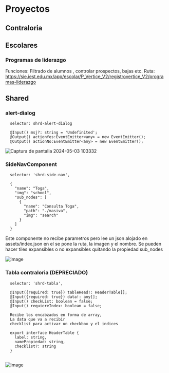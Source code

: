 # Proyectos

## Contraloria

## Escolares

### Programas de liderazgo 

Funciones: Filtrado de alumnos , controlar prospectos, bajas etc.
Ruta:
https://sie.iest.edu.mx/app/escolar/P_Vertice_V2/registrovertice_V2/programas-liderazgo






## Shared
### alert-dialog
```
  selector: shrd-alert-dialog

  @Input() msj?: string = 'Undefinited';
  @Output() actionYes:EventEmitter<any> = new EventEmitter();
  @Output() actionNo:EventEmitter<any> = new EventEmitter();
```

![Captura de pantalla 2024-05-03 103332](https://github.com/miguel-san-martin/pagares-reinscripciones/assets/160758616/b5546f71-6516-41b6-9c54-7b6b5ecff4be)

### SideNavComponent
```
  selector: 'shrd-side-nav',

  {
    "name": "Toga",
    "img": "school",
    "sub_nodes": [
      {
        "name": "Consulta Toga",
        "path": "./masiva",
        "img": "search"
      }
    ]
  }

```
Este componente no recibe parametros pero lee un json alojado en assets/index.json en el se pone la ruta, la imagen y el nombre.
Se pueden hacer tiles expansibles o no expansibles quitando la propiedad sub_nodes

![image](https://github.com/miguel-san-martin/pagares-reinscripciones/assets/160758616/27156eca-0c56-487c-a0f8-f23452b5f89e)


### Tabla contraloria (DEPRECIADO)
```
  selector: 'shrd-tabla',

  @Input({required: true}) tableHead!: HeaderTable[];
  @Input({required: true}) data!: any[];
  @Input() checkList: boolean = false;
  @Input() requiereIndex: boolean = false;

  Recibe los encabzados en forma de array,
  La data que va a recibir
  checklist para activar un checkbox y el indices

  export interface HeaderTable {
    label: string,
    namePropiedad: string,
    checklist?: string
  }


```
![image](https://github.com/miguel-san-martin/pagares-reinscripciones/assets/160758616/3c5e0145-a05c-4643-bf26-8b5e9bcf30c1)



